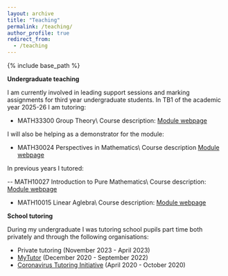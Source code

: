 ```yaml
---
layout: archive
title: "Teaching"
permalink: /teaching/
author_profile: true
redirect_from:
  - /teaching
---
```


{% include base_path %}

**Undergraduate teaching**


I am currently involved in leading support sessions and marking assignments for third year undergraduate students. In TB1 of the academic year 2025-26 I am tutoring:

- MATH33300 Group Theory\\
  Course description: [Module webpage](https://upc.bristol.ac.uk/unit-programme-catalogue/UnitDetails.jsa?ayrCode=25%2F26&unitCode=MATH33300)

I will also be helping as a demonstrator for the module:

- MATH30024 Perspectives in Mathematics\\
  Course description [Module webpage](https://www.bris.ac.uk/unit-programme-catalogue/UnitDetails.jsa?ayrCode=23%2F24&unitCode=MATH30024&_gl=1*1656s16*_ga*MTkxOTA2Nzg3Mi4xNjkyNTY3MDI5*_ga_6R8SPL3HLT*MTcwNTQwMTc3Ni4xMS4xLjE3MDU0MDE4NDguNTMuMC4w&_ga=2.134696753.132866933.1705401777-1919067872.1692567029)

In previous years I tutored:

-- MATH10027 Introduction to Pure Mathematics\\
  Course description: [Module webpage](https://www.bris.ac.uk/unit-programme-catalogue/UnitDetails.jsa;jsessionid=C69EF04FF22E15A95BFD721E43F2CFC3?ayrCode=24%2F25&unitCode=MATH10027)

- MATH10015 Linear Aglebra\\
  Course description: [Module webpage](https://www.bris.ac.uk/unit-programme-catalogue/UnitDetails.jsa?ayrCode=23%2F24&unitCode=MATH10015)


**School tutoring**


During my undergraduate I was tutoring school pupils part time both privately and through the following organisations:

- Private tutoring (November 2023 - April 2023)
- [MyTutor](https://www.mytutor.co.uk) (December 2020 - September 2022)
- [Coronavirus Tutoring Initiative](https://coronavirustutoring.co.uk/) (April 2020 - October 2020)
